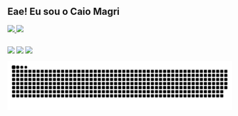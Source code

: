 ## Eae! Eu sou o Caio Magri

 <div>
  <a href="https://github.com/caiomagri">
  <img height="180em" src="https://github-readme-stats.vercel.app/api?username=caiomagri&show_icons=true&theme=vue-dark&include_all_commits=true&count_private=true"/>
  <img height="180em" src="https://github-readme-stats.vercel.app/api/top-langs/?username=caiomagri&layout=compact&langs_count=7&theme=vue-dark"/>
</div>
  
  ##
 
<div> 
  <a href="https://instagram.com/ocaiomagri" target="_blank"><img src="https://img.shields.io/badge/-Instagram-%23E4405F?style=for-the-badge&logo=instagram&logoColor=white" target="_blank"></a>
  <a href = "mailto:kaioeduardofm@gmail.com"><img src="https://img.shields.io/badge/-Gmail-%23333?style=for-the-badge&logo=gmail&logoColor=white" target="_blank"></a>
  <a href="https://www.linkedin.com/in/caio-magri-318a42a1/" target="_blank"><img src="https://img.shields.io/badge/-LinkedIn-%230077B5?style=for-the-badge&logo=linkedin&logoColor=white" target="_blank"></a> 

 
 ![Snake animation](https://github.com/caiomagri/caiomagri/blob/output/github-contribution-grid-snake.svg)
 
</div>
